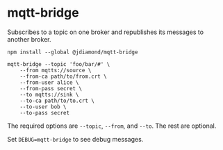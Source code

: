# mqtt-bridge

Subscribes to a topic on one broker and republishes its messages to another broker.

```
npm install --global @jdiamond/mqtt-bridge

mqtt-bridge --topic 'foo/bar/#' \
    --from mqtts://source \
    --from-ca path/to/from.crt \
    --from-user alice \
    --from-pass secret \
    --to mqtts://sink \
    --to-ca path/to/to.crt \
    --to-user bob \
    --to-pass secret
```

The required options are `--topic`, `--from`, and `--to`. The rest are optional.

Set `DEBUG=mqtt-bridge` to see debug messages.
